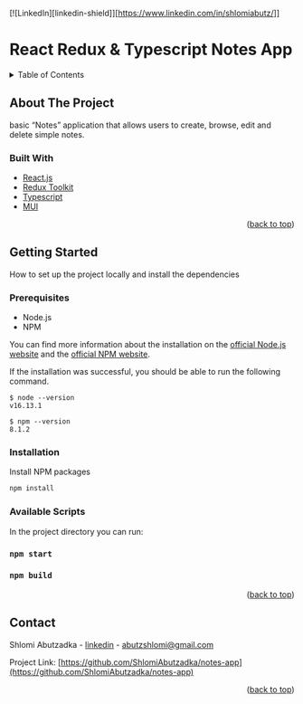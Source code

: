 [![LinkedIn][linkedin-shield]][https://www.linkedin.com/in/shlomiabutz/]]

# React Redux & Typescript Notes App

<!-- TABLE OF CONTENTS -->
<details>
  <summary>Table of Contents</summary>
  <ol>
    <li>
      <a href="#about-the-project">About The Project</a>
      <ul>
        <li><a href="#built-with">Built With</a></li>
      </ul>
    </li>
    <li>
      <a href="#getting-started">Getting Started</a>
      <ul>
        <li><a href="#prerequisites">Prerequisites</a></li>
        <li><a href="#installation">Installation</a></li>
        <li><a href="#available-scripts">Available Scripts</a></li>
      </ul>
    </li>
    <li><a href="#contact">Contact</a></li>
  </ol>
</details>

## About The Project

basic “Notes” application that allows users to create, browse, edit and
delete simple notes.

### Built With

- [React.js](https://reactjs.org/)
- [Redux Toolkit](https://redux-toolkit.js.org/)
- [Typescript](https://www.typescriptlang.org/)
- [MUI](https://mui.com/)

<p align="right">(<a href="#top">back to top</a>)</p>

<!-- GETTING STARTED -->
## Getting Started
How to set up the project locally and install the dependencies
### Prerequisites

- Node.js
- NPM

You can find more information about the installation on the [official Node.js website](https://nodejs.org/) and the [official NPM website](https://npmjs.org/).

If the installation was successful, you should be able to run the following command.

    $ node --version
    v16.13.1

    $ npm --version
    8.1.2

### Installation

Install NPM packages

```sh
npm install
```

### Available Scripts

In the project directory you can run:

### `npm start`
### `npm build`

<p align="right">(<a href="#top">back to top</a>)</p>

<!-- CONTACT -->
## Contact

Shlomi Abutzadka - [linkedin](https://www.linkedin.com/in/shlomiabutz/) - abutzshlomi@gmail.com

Project Link: [https://github.com/ShlomiAbutzadka/notes-app](https://github.com/ShlomiAbutzadka/notes-app)

<p align="right">(<a href="#top">back to top</a>)</p>